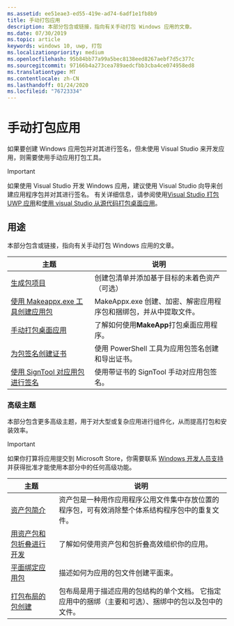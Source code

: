 ```yaml
---
ms.assetid: ee51eae3-ed55-419e-ad74-6adf1e1fb8b9
title: 手动打包应用
description: 本部分包含或链接，指向有关手动打包 Windows 应用的文章。
ms.date: 07/30/2019
ms.topic: article
keywords: windows 10, uwp, 打包
ms.localizationpriority: medium
ms.openlocfilehash: 95b84bb77a99a5bec8138eed8267aebf7d5c377c
ms.sourcegitcommit: 97166b4a273cea789aedcfbb3cba4ce074958ed8
ms.translationtype: MT
ms.contentlocale: zh-CN
ms.lasthandoff: 01/24/2020
ms.locfileid: "76723334"
---
```

# <a name="manual-app-packaging"></a>手动打包应用

如果要创建 Windows 应用包并对其进行签名，但未使用 Visual Studio 来开发应用，则需要使用手动应用打包工具。

> [!IMPORTANT] 
> 如果使用 Visual Studio 开发 Windows 应用，建议使用 Visual Studio 向导来创建应用程序包并对其进行签名。 有关详细信息，请参阅使用[Visual Studio 打包 UWP 应用](packaging-uwp-apps.md)和[使用 visual Studio 从源代码打包桌面应用](../desktop/desktop-to-uwp-packaging-dot-net.md)。

## <a name="purpose"></a>用途

本部分包含或链接，指向有关手动打包 Windows 应用的文章。

| 主题 | 说明 |
|-------|-------------|
| [生成包项目](https://docs.microsoft.com/windows/msix/desktop/desktop-to-uwp-manual-conversion) | 创建包清单并添加基于目标的未着色资产（可选） |
| [使用 Makeappx.exe 工具创建应用包](create-app-package-with-makeappx-tool.md) | MakeAppx.exe 创建、加密、解密应用程序包和捆绑包，并从中提取文件。 |
| [手动打包桌面应用](../desktop/desktop-to-uwp-manual-conversion.md) | 了解如何使用**MakeApp**打包桌面应用程序。 |
| [为包签名创建证书](create-certificate-package-signing.md) | 使用 PowerShell 工具为应用包签名创建和导出证书。 |
| [使用 SignTool 对应用包进行签名](sign-app-package-using-signtool.md) | 使用带证书的 SignTool 手动对应用包签名。 |

### <a name="advanced-topics"></a>高级主题

本部分包含更多高级主题，用于对大型或复杂应用进行组件化，从而提高打包和安装效率。 

> [!IMPORTANT]
> 如果你打算将应用提交到 Microsoft Store，你需要联系 [Windows 开发人员支持](https://developer.microsoft.com/windows/support)并获得批准才能使用本部分中的任何高级功能。


| 主题 | 说明 |
|-------|-------------|
| [资产包简介](asset-packages.md) | 资产包是一种用作应用程序公用文件集中存放位置的程序包，可有效消除整个体系结构程序包中的重复文件。 |
| [用资产包和包折叠进行开发](package-folding.md) | 了解如何使用资产包和包折叠高效组织你的应用。 |
| [平面绑定应用包](flat-bundles.md) | 描述如何为应用的包文件创建平面束。 |
| [打包布局的包创建](packaging-layout.md) | 包布局是用于描述应用的包结构的单个文档。 它指定应用中的捆绑（主要和可选）、捆绑中的包以及包中的文件。 |
